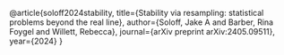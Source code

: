 @article{soloff2024stability,
  title={Stability via resampling: statistical problems beyond the real line},
  author={Soloff, Jake A and Barber, Rina Foygel and Willett, Rebecca},
  journal={arXiv preprint arXiv:2405.09511},
  year={2024}
}